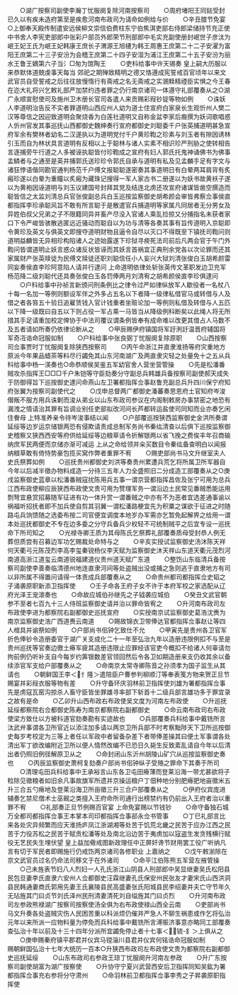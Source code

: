 <!-- { "loadSidebar": true } -->
　　○湖广按察司副使李瀚丁忧服阕复除河南按察司
　　○周府堵阳王同鉣受封已久以有疾未造府第至是疾愈河南布政司为请命如例给与价
　　○辛丑腊节免宴　○上御奉天殿传制遣安远侯柳文崇信伯费柱东宁伯焦淇吏部右侍郎梁储持节充正使中书舍人李宪吏部郎中张彩户部员外郎荣节刑部郎中毛实充副使册封岷世子彦汰为岷王妃王氏为岷王妃韩康王庶长子渭源王旭櫏为韩王周惠王庶第二十二子安濯为富阳王庶第二十三子安汾为会稽王庶第二十四子安湿为浦江王庶第二十五子安汾为丽水王鲁王嫡第六子当氵□匆为馆陶王
　　○吏科给事中许天锡奏  皇上嗣大历服以来恭默体道兢虔事天每当  郊祀之期殚致精明之德又恪遵成宪誓戒百官顷年以来文武官员自受誓戒之后往往放慢惰行有斋戒之名无斋戒之实溷黩精禋臣实惧之今王春在迩大礼将兴乞敕礼部严加禁约违者罪之仍行南京诸司一体遵守礼部覆奏从之○湖广永顺宣慰使司及施州卫木册长官司各遣人来贡赐彩叚钞锭等物如例
　　○诛妖人李道明治告反不实者罪道明山西应州人幼为道士住宣府白家泉长生观忻州人樊二汉等尊信之因迎致道明会聚烧香为白莲社道明又自称金盆李家后裔撰为妖词歌唱惑人忻州官发其事巡抚山西都御史魏绅奏行宣府都御史刘聪委千户张英捕道明甚急宣府军余有樊林者幼名二汉遂执以为道明党付千户黄珍鞫之珍素与刘玉者有隙因诱林引玉而自为林状具言道明有反相以上于聪林与诸人实素不相识珍严刑胁之使转相告言逐捕旁午行道之人多被诬执聪皆付珍鞫成之宣府有妇人郭氏托鬼神诵佛书为佛事孟鳞者与之通至是英并捕郭氏送珍珍令郭氏自承与道明有私及见孟麟手足有字文与诸狂悖语偕同勘官通判杨范千户傅文报聪聪遂密奏其事道明日有白晕两耳肩背有炙瘢珍遂以白晕为重瞳以炙瘢为藏珠记搜得一军人家古书二册遂以为妖书故黄袄子遂以为黄袍因诬道明与刘玉议建国号封拜其党及结连北虏还攻宣府诸谋皆凿空撰造而聪皆信之太监刘清总兵官张俊副总兵白玉巡按监察御史胡希颜会审皆弗察佥事侯直都指挥李珍承聪风旨不敢有所言聪于是散遣官兵捕道明等家属凡同居者无分男女及异姓伯叔父兄弟之子不限籍同异并畜产尽没入官诸人乘乱捡掠又分捕指名未获者家口下令严峻皆骇散逃匿远近骚动而聪自以为功与清等各奏其事有旨传道明入京聪即令黄珍及英文与俱英文即搜夺道明财物且逼令自尽以灭口不得既至下镇抚司鞫问则道明益麟皆无异相珍构陷诸人之迹始露遂下珍狱寻瘐死法司前后凡两会官于午门外鞫问皆谓道明止妖言惑众诸反状皆诬而其妖言首祸宜正典刑余党各以次论罪而还其家属财产张英赎徒为民傅文赎徒还职刘聪信任小人妄兴大狱刘清张俊白玉胡希颜雷同妄奏侯直李珍阿意陷人请并行逮问  上命道明依律处斩张英传文革职发边卫充军杨范降二级刘聪代还具奏张俊白玉各罚俸两月刘清宥之胡希颜侯直李珍俱逮问
　　○户科给事中孙祯言新颁问刑条例比之律令过严如律纵放军人歇役者一名杖八十每一名加一等例则额设军伴之外多占五名以下者降一级律私借官马或转借与人及借之者各笞五十验日追雇赁钱入官计钱重者坐赃论加一等例则私借及转借与人五匹以下降一级既曰自五以下则占役一军占乘一马皆当从降级例科断矣以此绳人将无所措其手足请重加校定俾协于中法司覆议谓条例皆奉有成命难以改更其借占人马数不及五者请如所奏仍依律论断从之
　　○甲辰赐伊府镇国将军訏洌訏温晋府辅国将军奇冱诰命冠服如制
　　○户科给事中张良弼丁忧服阕复除原职
　　○山西按察司佥事贾时丁忧服阕复除狭西按察司
　　○丙午命浙江并直隶淮扬等府灾重地方原派今年果品蜡茶等料尽行蠲免其山东河南湖广及两直隶灾轻之处量免十之五从兵科给事中杨一渶奏也○命恭顺侯吴鉴五军幼官舍人营坐营管操
　　○先是松潘番贼攻杀指挥王□□□千户朱铠等守臣劾奏分守副总兵韩雄兵备按察司副使郝天成失于防御得旨下巡按御史逮问命燕山左卫署都指挥佥事赵鲁充副总兵升四川保宁府知府张翼为按察司副使代之
　　○戊申总督两广都御史潘蕃奏思恩府土官知府岑浚僣叛不服方用兵诛剿而浚从弟业以山东布政司参议在内阁制敕房办事禁密之地恐有漏洩之情请治其罪有旨调业别任吏部拟改河间长芦都转运盐使司同知而业亦奏乞闲住餋母  上特准养亲令待岑浚事结以闻
　　○户部覆巡按狭西监察御史金洪所奏谓延绥等边岁运京储银两恐有侵欺请责成总制军务尚书秦纮清查以后俱下巡按监察御史稽察又狭西西安等府供给延绥等边粮草请令折解银两以省飞挽之费俟丰年召商输纳庶军民两便而京储亦渐可减运  上从之命给领并籴买数目令秦纮备查明白以闻报纳粮草敢有倚恃势豪包揽买窝作弊者重罪不宥
　　○赐吏部尚书马文升继室夫人史氏祭葬如例
　　○巡抚贵州都御史刘洪等奏贵州累遭兵荒乞将所属卫所军器自今年以后减半徵办物料成造一分待三五年人力全盛照旧二分成造工部覆奏从之○庚戌监察御史蓝章以松潘番贼寇扰陈用兵五事一谓京营都指挥昌佐及张宁可用为总兵江西布政使柳应辰狭西布政使文贵可用为赞理军务一谓沿边土民常见番贼悉能运用剽弩宜悬赏招募随军征进有功一体升赏一谓番贼之中亦有不为恶者宜选差通事谕以祸福听招抚者即不加兵使自剪其羽翼一谓松潘路梗宜先为积粟之谋欲于征进之时随路屯兵饷馈随之选委布按二司官便宜调度本地岁办军需亦乞暂免起解畀之给用一谓本处巡抚都御史不专在边多委之分守兵备兵少权轻不可统制贼平之后宜专设一巡抚命下所司知之
　　○光禄寺卿王质为其母陈氏乞祭葬礼部覆奏质母受封恭人例无葬但质尝有召募边军功乞赐裁处命特与之
　　○辛亥实授试监察御史汤沐陈天祥何天衢弓元陈茂烈李高李玺秦锐杨仪李天赋为监察御史沐天祥山东道天衢元茂烈河南道高浙江道玺云南道锐福建道仪贵州道天赋广东道
　　○整饬山东临清兵备按察司副使李善奏临清德州地连直隶河间等处盗贼出没或捕之急则逃于直隶地方有司以非所属不得置问请得一体责成兵部覆奏从之
　　○命贵州都司都指挥佥史韬之子涌袭原职新添卫指挥使
　　○壬子命各王府子女不许于本府军校之家选配从辽府光泽王宠瀤奏也
　　○命故应城伯孙继先之子钺袭应城伯
　　○癸丑文武官朝参不至者七百九十三人侍班监察御史请并治以罪命皆宥之
　　○升河南布政司左布政使李进为都察院右副都御史巡抚宣府
　　○实授南京试监察御史葛浩沈赉为南京监察御史浩广西道赉云南道
　　○赐故锦衣卫带俸达官都指挥佥事赵让等四人棺具并谕祭如例
　　○户部尚书佀钟乞致仕不允
　　○甲寅先是贵州各卫官军折色俸钞令造册委官于湖广关支成化二十一年至弘治九年以造册违限例扣不与至是贵州巡抚等官奏边徼土瘠军疲其造册违限止应罪经该官吏今概扣不给诸人何辜请勿拘前例仍听补支自今每岁约筭银数差官领回然后令各卫如期造册来支仍收其余以备续添官军支给户部覆奏从之
　　○命南京太常寺卿陈音之孙须孝为国子监生从其请也
　　○朝鲜国王李＜忄隆＞遣陪臣户曹参判柳顺汀等奉表笺方物来贺正旦节赐宴并彩叚衣服等物有差
　　○升守备环庆羽林前卫指挥使刘雄为署都指挥佥事先是虏寇瓦窑沟掠杀人畜守臣皆坐罪雄寻率部下斩首十二级兵部言雄功多于罪宜录之故有是命
　　○乙卯升山西布政右布政使吴文度为河南左布政使
　　○升巡抚延绥都察院右佥都御史陈寿为南京都察院右副都御史
　　○命云南布政司右布政使梁方致仕以方被科道官劾奏勘有实迹故也
　　○兵部覆奏兵科给事中戴铣所言汰武弁事谓各卫所官近以添注加多请以两京卫所兵部不时考察黜陟天下卫所巡按御史每岁考校定为三等上者任以军政中者留备杂差下者带俸差操其曰便土军事谓各处清出军丁欲改编附近卫所以便人情然改编不已恐日久毙生反致紊乱请自今年以后清出者仍照旧例径解原卫从之
　　○命封闭山东沂州胡陵山矿穴从巡按监察御史奏也
　　○丙辰监察御史萧柯复劾奏户部尚书佀钟纵子受赂之罪命下其奏于所司
　　○清理屯田兵科给事中王承裕言山东各卫屯田瘠薄而登莱沿海一带尤甚欲将子粒除见徵粮者如旧余凡事故旗军所遗并京操运粮户丁佃种地分别肥瘠肥地亩徵米五升三合五勺瘠地及登莱沿海卫所亩徵三升三合户部覆奏从之
　　○伊府仪宾庞进辅奏乞禁尼僧术士巫觋之类擅入王府命所司通行出榜禁约有仍前出入王府者治以重罪不宥
　　○礼部奏正旦节例赐百官宴  上命免宴赐以节钱钞
　　○命守备独石城万全都司都指挥佥事王本掌本司印都指挥佥事郤永佥书管事
　　○丁巳礼部言比来各处灾异频繁而应天淮扬庐凤江浙湖湘等处苦于饥荒北畿之民苦于应办江西之民苦于力役苏松之民苦于赋贡松潘等处及南北沿边苦于夷虏加以寇盗生发贪残横行赋役无艺民失生埋伏望  皇上益加儆戒图新政理任中正屏奸谗节财用罢工役广听纳凡言有切于军民者即赐施行仍戒饬两京诸司各修职业  上嘉纳之
　　○戊午敕湔除在京文武官员过名仍命法司移文于在外诸司
　　○命平江伯陈熊五军营左掖管操
　　○己未旌表节妇八人烈妇一人孔氏浙江山阴县人刑部郎中吴显继妻吴氏松阳县民包旦妻李氏直隶六安州人佥都御史汪霖继妻孔氏保安州民张友才妻宋氏山西洪洞县民韩通妻商氏郭用先妻王氏襄陵县民高盛妻张氏阳城县民李绍妻并夫亡守节年久无玷旌其门曰贞节刘氏泽州民刑清妻清死刘自缢旌其门曰贞烈
　　○升河南布政司左参政熊禄湖广按察司按察使汤全俱为右布政使禄山西全云南
　　○吏部尚书马文升奏各处盗贼灾伤人民困苦重以科派烦仍催并严急人不聊生祸患或作乞将弘治元年以来所派一应物料量为停免而兵科给事中戴铣所言溥赈济事意亦略同工部覆奏查弘治十年以前及十三十四年分派所宜蠲免停止者十七事＜锍-釒＞上俱从之
　　○庚申赐秦府镇平郡君并仪宾马镗淄川县君并仪宾何铭诰命冠服如制
　　○赐朝鲜国弘治十七年大统历一百本○升狭西布政司左布政使文贵为都察院右副都御史巡抚延绥
　　○山东布政司右参政王琼丁忧服阕升河南左参政
　　○升广东按察司副使胡富为湖广按察使
　　○升协守宁夏兴武营西安后卫指挥同知吴鈜为署都指挥佥事充右参将分守肃州
　　○命羽林前卫都指挥佥事李秀之子昇袭原职指挥使
